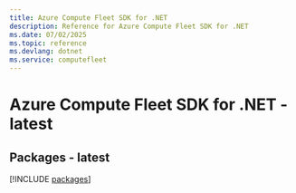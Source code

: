 ```yaml
---
title: Azure Compute Fleet SDK for .NET
description: Reference for Azure Compute Fleet SDK for .NET
ms.date: 07/02/2025
ms.topic: reference
ms.devlang: dotnet
ms.service: computefleet
---
```

# Azure Compute Fleet SDK for .NET - latest
## Packages - latest
[!INCLUDE [packages](compute-fleet-index.md)]